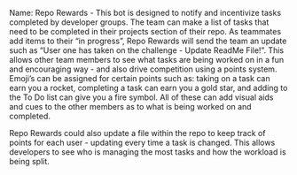Name: Repo Rewards - 
This bot is designed to notify and incentivize tasks completed by developer groups. The team can make a list of tasks that need to be completed in their projects section of their repo. As teammates add items to their “in progress”,  Repo Rewards will send the team an update such as “User one has taken on the challenge - Update ReadMe File!”. This allows other team members to see what tasks are being worked on in a fun and encouraging way - and also drive competition using a points system. Emoji’s can be assigned for certain points such as: taking on a task can earn you a rocket, completing a task can earn you a gold star, and adding to the To Do list can give you a fire symbol. All of these can add visual aids and cues to the other members as to what is being worked on and completed.

Repo Rewards could also update a file within the repo to keep track of points for each user - updating every time a task is changed. This allows developers to see who is managing the most tasks and how the workload is being split. 

